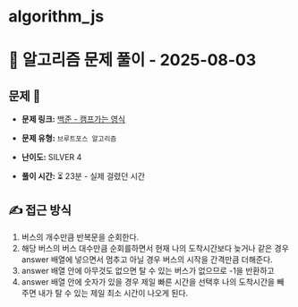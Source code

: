 # algorithm_js

# 📝 알고리즘 문제 풀이 - 2025-08-03

## 문제 📖

- **문제 링크:** [백준 - 캠프가는 영식](https://www.acmicpc.net/problem/1590)

- **문제 유형:** `브루트포스 알고리즘`

- **난이도:** SILVER 4

- **풀이 시간:** ⏳ 23분 - 실제 걸렸던 시간

## ✍ 접근 방식

1. 버스의 개수만큼 반복문을 순회한다.
2. 해당 버스의 버스 대수만큼 순회를하면서 현재 나의 도착시간보다 늦거나 같은 경우 answer 배열에 넣으면서 멈추고 아닐 경우 버스의 시작을 간격만큼 더해준다.
3. answer 배열 안에 아무것도 없으면 탈 수 있는 버스가 없으므로 -1을 반환하고
4. answer 배열 안에 숫자가 있을 경우 제일 빠른 시간을 선택후 나의 도착시간을 빼주면 내가 탈 수 있는 제일 최소 시간이 나오게 된다.
